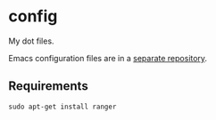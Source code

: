 config
======

My dot files.

Emacs configuration files are in a [separate repository][emacs].

Requirements
------------

    sudo apt-get install ranger

[emacs]: http://github.com/syl20bnr/dotemacs
